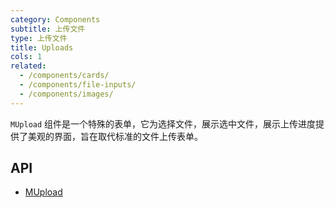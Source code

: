 ```yaml
---
category: Components
subtitle: 上传文件
type: 上传文件
title: Uploads
cols: 1
related:
  - /components/cards/
  - /components/file-inputs/
  - /components/images/
---
```


`MUpload` 组件是一个特殊的表单，它为选择文件，展示选中文件，展示上传进度提供了美观的界面，旨在取代标准的文件上传表单。

## API

- [MUpload](/docs/api/MUpload)